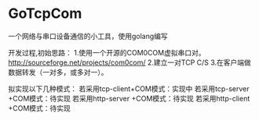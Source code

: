 # GoTcpCom
一个网络与串口设备通信的小工具，使用golang编写

开发过程,初始思路：
1.使用一个开源的COM0COM虚拟串口对。
http://sourceforge.net/projects/com0com/ 
2.建立一对TCP C/S
3.在客户端做数据转发（一对多，或多对一）。

拟实现以下几种模式：
若采用tcp-client+COM模式：实现中
若采用tcp-server +COM模式：待实现
若采用http-server +COM模式：待实现
若采用http-client +COM模式：待实现
